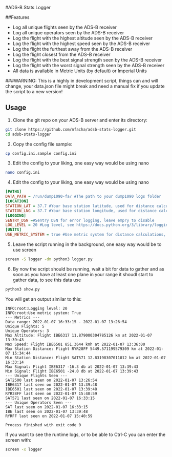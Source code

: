 #ADS-B Stats Logger

##Features

- Log all unique flights seen by the ADS-B receiver
- Log all unique operators seen by the ADS-B receiver
- Log the flight with the highest altitude seen by the ADS-B receiver
- Log the flight with the highest speed seen by the ADS-B receiver
- Log the flight the furthest away from the ADS-B receiver
- Log the flight closest from the ADS-B receiver
- Log the flight with the best signal strength seen by the ADS-B receiver
- Log the flight with the worst signal strength seen by the ADS-B receiver
- All data is available in Metric Units (by default) or Imperial Units

###WARNING: This is a highly in development script, things can and will change, your data.json file might break and need a manual fix if you update the script to a new version!

## Usage
1. Clone the git repo on your ADS-B server and enter its directory:
```bash
git clone https://github.com/nfacha/adsb-stats-logger.git
cd adsb-stats-logger
```
2. Copy the config file sample:
```bash
cp config.ini.sample config.ini
```
3. Edit the config to your liking, one easy way would be using nano
```bash
nano config.ini
```
4. Edit the config to your liking, one easy way would be using nano
```ini
[PATHS]
DATA_PATH = /run/dump1090-fa/ #The path to your dump1090 logs folder
[LOCATION]
STATION_LAT = 37.7 #Your base station latitude, used for distance calculations
STATION_LNG = 37.7 #Your base station longitude, used for distance calculations
[LOGGING]
SENTRY_DSN =#Sentry DSN for error logging, leave empry to disable
LOG_LEVEL = 20 #Log level, see https://docs.python.org/3/library/logging.html#logging-levels
[UNITS]
USE_METRIC_SYSTEM = true #Use metric system for distance calculations, else use imperial
```
5. Leave the script running in the background, one easy way would be to use screen
```bash
screen -S logger -dm python3 logger.py
```
6. By now the script should be running, wait a bit for data to gather and as soon as you have at least one plane in your range it shoudl start to gather data, to see this data use
```bash
python3 show.py
```
You will get an output similar to this:

```
INFO:root:Logging level: 20
INFO:root:Use metric system: True
--- Metrics ---
Data range: 2022-01-07 16:33:15 - 2022-01-07 13:26:54
Unique Flights: 5
Unique Operators: 3
Max Altitude: Flight IBE6317 11.879000304785126 km at 2022-01-07 13:39:43
Max Speed: Flight IBE6501 851.3644 kmh at 2022-01-07 13:36:00
Max Station Distance: Flight RYR28FF 5449.571199579309 km at 2022-01-07 15:34:44
Min Station Distance: Flight SAT571 12.83198307011012 km at 2022-01-07 16:33:14
Max Signal: Flight IBE6317 -16.3 db at 2022-01-07 13:39:43
Min Signal: Flight IBE6501 -24.0 db at 2022-01-07 13:39:43
--- Unique Flights Seen ---
SAT2500 last seen on 2022-01-07 13:26:54
IBE6317 last seen on 2022-01-07 13:39:48
IBE6501 last seen on 2022-01-07 13:39:48
RYR28FF last seen on 2022-01-07 15:40:59
SAT571 last seen on 2022-01-07 16:33:15
--- Unique Operators Seen ---
SAT last seen on 2022-01-07 16:33:15
IBE last seen on 2022-01-07 13:39:48
RYRFF last seen on 2022-01-07 15:40:59

Process finished with exit code 0

```

If you want to see the runtime logs, or to be able to Ctrl-C you can enter the screen with:
```bash
screen -x logger
```